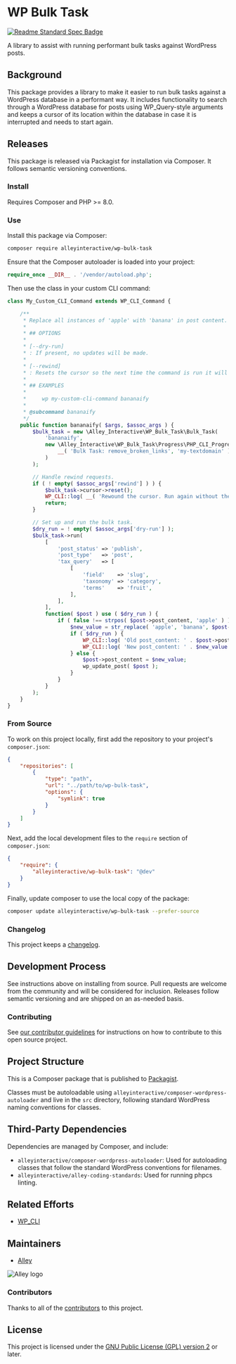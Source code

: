 # WP Bulk Task

[![Readme Standard Spec Badge](https://img.shields.io/badge/readme%20style-standard-brightgreen.svg?style=flat-square)](https://github.com/RichardLitt/standard-readme)

A library to assist with running performant bulk tasks against WordPress posts.

## Background

This package provides a library to make it easier to run bulk tasks against a
WordPress database in a performant way. It includes functionality to search
through a WordPress database for posts using WP_Query-style arguments and keeps
a cursor of its location within the database in case it is interrupted and needs
to start again.


## Releases

This package is released via Packagist for installation via Composer. It follows
semantic versioning conventions.


### Install

Requires Composer and PHP >= 8.0.


### Use

Install this package via Composer:

```sh
composer require alleyinteractive/wp-bulk-task
```

Ensure that the Composer autoloader is loaded into your project:

```php
require_once __DIR__ . '/vendor/autoload.php';
```

Then use the class in your custom CLI command:

```php
class My_Custom_CLI_Command extends WP_CLI_Command {

	/**
	 * Replace all instances of 'apple' with 'banana' in post content.
	 *
	 * ## OPTIONS
	 *
	 * [--dry-run]
	 * : If present, no updates will be made.
	 *
	 * [--rewind]
	 * : Resets the cursor so the next time the command is run it will start from the beginning.
	 *
	 * ## EXAMPLES
	 *
	 *     wp my-custom-cli-command bananaify
	 *
	 * @subcommand bananaify
	 */
	public function bananaify( $args, $assoc_args ) {
		$bulk_task = new \Alley_Interactive\WP_Bulk_Task\Bulk_Task(
			'bananaify',
			new \Alley_Interactive\WP_Bulk_Task\Progress\PHP_CLI_Progress_Bar(
				__( 'Bulk Task: remove_broken_links', 'my-textdomain' )
			)
		);

		// Handle rewind requests.
		if ( ! empty( $assoc_args['rewind'] ) ) {
			$bulk_task->cursor->reset();
			WP_CLI::log( __( 'Rewound the cursor. Run again without the --rewind flag to process posts.', 'my-textdomain' ) );
			return;
		}

		// Set up and run the bulk task.
		$dry_run = ! empty( $assoc_args['dry-run'] );
		$bulk_task->run(
			[
				'post_status' => 'publish',
				'post_type'   => 'post',
				'tax_query'   => [
					[
						'field'    => 'slug',
						'taxonomy' => 'category',
						'terms'    => 'fruit',
					],
				],
			],
			function( $post ) use ( $dry_run ) {
				if ( false !== strpos( $post->post_content, 'apple' ) ) {
					$new_value = str_replace( 'apple', 'banana', $post->post_content );
					if ( $dry_run ) {
						WP_CLI::log( 'Old post_content: ' . $post->post_content );
						WP_CLI::log( 'New post_content: ' . $new_value );
					} else {
						$post->post_content = $new_value;
						wp_update_post( $post );
					}
				}
			}
		);
	}
}
```


### From Source

To work on this project locally, first add the repository to your project's
`composer.json`:

```json
{
	"repositories": [
		{
			"type": "path",
			"url": "../path/to/wp-bulk-task",
			"options": {
				"symlink": true
			}
		}
	]
}
```

Next, add the local development files to the `require` section of
`composer.json`:

```json
{
	"require": {
		"alleyinteractive/wp-bulk-task": "@dev"
	}
}
```

Finally, update composer to use the local copy of the package:

```sh
composer update alleyinteractive/wp-bulk-task --prefer-source
```


### Changelog

This project keeps a [changelog](CHANGELOG.md).


## Development Process

See instructions above on installing from source. Pull requests are welcome from
the community and will be considered for inclusion. Releases follow semantic
versioning and are shipped on an as-needed basis.


### Contributing

See [our contributor guidelines](CONTRIBUTING.md) for instructions on how to
contribute to this open source project.


## Project Structure

This is a Composer package that is published to
[Packagist](https://packagist.org/).

Classes must be autoloadable using
`alleyinteractive/composer-wordpress-autoloader` and live in the `src`
directory, following standard WordPress naming conventions for classes.


## Third-Party Dependencies

Dependencies are managed by Composer, and include:

- `alleyinteractive/composer-wordpress-autoloader`: Used for autoloading classes
  that follow the standard WordPress conventions for filenames.
- `alleyinteractive/alley-coding-standards`: Used for running phpcs linting.


## Related Efforts

- [WP_CLI](https://github.com/wp-cli/wp-cli)


## Maintainers

- [Alley](https://github.com/alleyinteractive)

![Alley logo](https://avatars.githubusercontent.com/u/1733454?s=200&v=4)

### Contributors

Thanks to all of the [contributors](CONTRIBUTORS.md) to this project.


## License

This project is licensed under the
[GNU Public License (GPL) version 2](LICENSE) or later.
